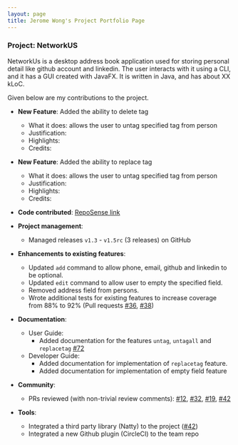 ```yaml
---
layout: page
title: Jerome Wong's Project Portfolio Page
---
```


### Project: NetworkUS

NetworkUs is a desktop address book application used for storing personal detail like github account and linkedin. The user interacts with it using a CLI, and it has a GUI created with JavaFX. It is written in Java, and has about XX kLoC.

Given below are my contributions to the project.

* **New Feature**: Added the ability to delete tag
    * What it does: allows the user to untag specified tag from person
    * Justification:
    * Highlights:
    * Credits:

* **New Feature**: Added the ability to replace tag
    * What it does: allows the user to untag specified tag from person
    * Justification:
    * Highlights:
    * Credits:

* **Code contributed**: [RepoSense link](https://nus-cs2103-ay2122s1.github.io/tp-dashboard/?search=T10-3&sort=groupTitle&sortWithin=title&timeframe=commit&mergegroup=&groupSelect=groupByRepos&breakdown=true&checkedFileTypes=docs~functional-code~test-code~other&since=2021-09-17&tabOpen=true&tabType=authorship&tabAuthor=jeromewjj&tabRepo=AY2122S1-CS2103T-T10-3%2Ftp%5Bmaster%5D&authorshipIsMergeGroup=false&authorshipFileTypes=docs~functional-code~test-code~other&authorshipIsBinaryFileTypeChecked=false)

* **Project management**:
    * Managed releases `v1.3` - `v1.5rc` (3 releases) on GitHub

* **Enhancements to existing features**:
    * Updated `add` command to allow phone, email, github and linkedin to be optional.
    * Updated `edit` command to allow user to empty the specified field.
    * Removed address field from persons.
    * Wrote additional tests for existing features to increase coverage from 88% to 92% (Pull requests [\#36](), [\#38]())

* **Documentation**:
    * User Guide:
        * Added documentation for the features `untag`, `untagall` and `replacetag` [\#72]()
    * Developer Guide:
        * Added documentation for implementation of `replacetag` feature.
        * Added documentation for implementation of empty field feature

* **Community**:
    * PRs reviewed (with non-trivial review comments): [\#12](), [\#32](), [\#19](), [\#42]()

* **Tools**:
    * Integrated a third party library (Natty) to the project ([\#42]())
    * Integrated a new Github plugin (CircleCI) to the team repo
